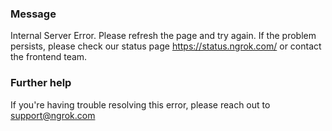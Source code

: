 
### Message
Internal Server Error. Please refresh the page and try again. If the problem persists, please check our status page https://status.ngrok.com/ or contact the frontend team.

### Further help
If you're having trouble resolving this error, please reach out to [support@ngrok.com](mailto:support@ngrok.com?subject=Help%20with%20ERR_NGROK_11000)

